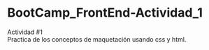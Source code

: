 # BootCamp_FrontEnd-Actividad_1
Actividad #1 
<br /> Practica de los conceptos de maquetación usando css y html.
